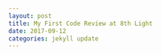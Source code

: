 ```yaml
---
layout: post
title: My First Code Review at 8th Light
date: 2017-09-12
categories: jekyll update
---
```



